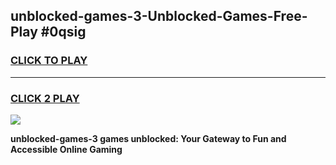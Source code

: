 
## unblocked-games-3-Unblocked-Games-Free-Play #0qsig
<h3>
<a href="https://us.freeplayer.one?title=unblocked-games-3&ref=9M">CLICK TO PLAY</a></h3>
<hr>

<h3>
<a href="https://us.freeplayer.one?title=unblocked-games-3&ref=9M">CLICK 2 PLAY</a>
  
</h3>

<a href="https://us.freeplayer.one?title=unblocked-games-3&ref=9M"><img src="https://clearcache.store/games.png"></a>


**unblocked-games-3 games unblocked: Your Gateway to Fun and Accessible Online Gaming**
